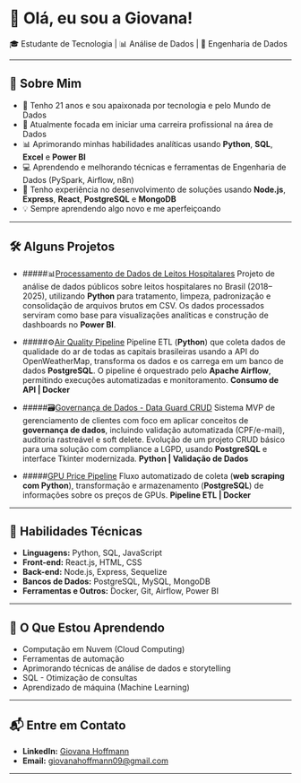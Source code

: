 # 👋 Olá, eu sou a Giovana!

🎓 Estudante de Tecnologia | 📊 Análise de Dados | 🚀 Engenharia de Dados

---

## 🌟 Sobre Mim
- 🎂 Tenho 21 anos e sou apaixonada por tecnologia e pelo Mundo de Dados
- 🎯 Atualmente focada em iniciar uma carreira profissional na área de Dados
- 📊 Aprimorando minhas habilidades analíticas usando **Python**, **SQL**,  **Excel** e **Power BI**
- 💻 Aprendendo e melhorando técnicas e ferramentas de Engenharia de Dados (PySpark, Airflow, n8n)
- 🚀 Tenho experiência no desenvolvimento de soluções usando **Node.js**, **Express**, **React**, **PostgreSQL** e **MongoDB**
- 💡 Sempre aprendendo algo novo e me aperfeiçoando

---

## 🛠️ Alguns Projetos
- #####📊[Processamento de Dados de Leitos Hospitalares](https://github.com/GiovanaHoffmann/prosessamento_dados_leitos_BR)
Projeto de análise de dados públicos sobre leitos hospitalares no Brasil (2018–2025), utilizando **Python** para tratamento, limpeza, padronização e consolidação de arquivos brutos em CSV. Os dados processados serviram como base para visualizações analíticas e construção de dashboards no **Power BI**.


- #####⚙️[Air Quality Pipeline](https://github.com/GiovanaHoffmann/air_quality_pipeline.git)
Pipeline ETL (**Python**) que coleta dados de qualidade do ar de todas as capitais brasileiras usando a API do OpenWeatherMap, transforma os dados e os carrega em um banco de dados **PostgreSQL**. O pipeline é orquestrado pelo **Apache Airflow**, permitindo execuções automatizadas e monitoramento.	**Consumo de API | Docker**   


- #####🗃️[Governança de Dados - Data Guard CRUD](https://github.com/GiovanaHoffmann/DataGuard_CRUD.git)
Sistema MVP de gerenciamento de clientes com foco em aplicar conceitos de **governança de dados**, incluindo validação automatizada (CPF/e-mail), auditoria rastreável e soft delete. Evolução de um projeto CRUD básico para uma solução com compliance a LGPD, usando **PostgreSQL** e interface Tkinter modernizada.	**Python | Validação de Dados**


- #####[GPU Price Pipeline](https://github.com/GiovanaHoffmann/mercadolivre-gpu-scraper.git)
Fluxo automatizado de coleta (**web scraping com Python**), transformação e armazenamento (**PostgreSQL**) de informações sobre os preços de GPUs.	**Pipeline ETL | Docker**

---
## 🧠 Habilidades Técnicas
- **Linguagens:** Python, SQL, JavaScript
- **Front-end:** React.js, HTML, CSS
- **Back-end:** Node.js, Express, Sequelize
- **Bancos de Dados:** PostgreSQL, MySQL, MongoDB
- **Ferramentas e Outros:** Docker, Git, Airflow, Power BI

---

## 🌱 O Que Estou Aprendendo
- Computação em Nuvem (Cloud Computing)
- Ferramentas de automação
- Aprimorando técnicas de análise de dados e storytelling
- SQL - Otimização de consultas
- Aprendizado de máquina (Machine Learning)

---

## 📬 Entre em Contato
- **LinkedIn:** [Giovana Hoffmann](https://www.linkedin.com/in/giovana-hoffmann-a53987255)
- **Email:** giovanahoffmann09@gmail.com
---
